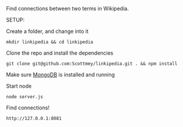 Find connections between two terms in Wikipedia.

SETUP:

Create a folder, and change into it
```
mkdir linkipedia && cd linkipedia
```

Clone the repo and install the dependencies
```
git clone git@github.com:Scottmey/linkipedia.git . && npm install
```

Make sure [MongoDB](https://docs.mongodb.org/manual/installation/) is installed and running

Start node
```
node server.js
```

Find connections!
```
http://127.0.0.1:8081
```
